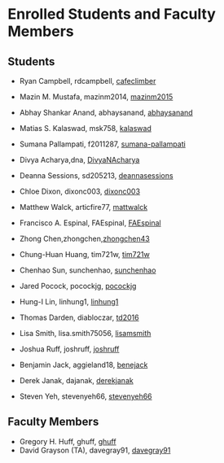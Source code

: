 Enrolled Students and Faculty Members
=====================================


Students
-----------------
* Ryan Campbell, rdcampbell, [cafeclimber](https://github.com/cafeclimber)

* Mazin M. Mustafa, mazinm2014, [mazinm2015](https://github.com/mazinm2015)
* Abhay Shankar Anand, abhaysanand, [abhaysanand](https://github.com/abhaysanand)
* Matias S. Kalaswad, msk758, [kalaswad](https://github.com/kalaswad)
* Sumana Pallampati, f2011287, [sumana-pallampati](https://github.com/sumana-pallampati)
* Divya Acharya,dna, [DivyaNAcharya](https://github.com/DivyaNAcharya)
* Deanna Sessions, sd205213, [deannasessions](https://github.com/deannasessions)
* Chloe Dixon, dixonc003, [dixonc003](http://github.com/dixonc003)
* Matthew Walck, articfire77, [mattwalck](https://github.com/mattwalck)
* Francisco A. Espinal, FAEspinal, [FAEspinal](https://github.com/FAEspinal) 
* Zhong Chen,zhongchen,[zhongchen43](https://github.com/zhongchen43)
* Chung-Huan Huang, tim721w, [tim721w](https://github.com/tim721w)
* Chenhao Sun, sunchenhao, [sunchenhao](https://github.com/sunchenhao)
* Jared Pocock, pocockjg, [pocockjg](https://github.com/pocockjg)
* Hung-I Lin, linhung1, [linhung1](https://github.com/linhung1)
* Thomas Darden, diabloczar, [td2016](https://github.com/td2016)
* Lisa Smith, lisa.smith75056, [lisamsmith](https://github.com/lisamsmith)
* Joshua Ruff, joshruff, [joshruff](https://github.com/joshruff)
* Benjamin Jack, aggieland18, [benejack](https://github.com/benejack)
* Derek Janak, dajanak, [derekjanak](https://github.com/derekjanak)
* Steven Yeh, stevenyeh66, [stevenyeh66](https://github.com/stevenyeh66)

Faculty Members
---------------

* Gregory H. Huff, ghuff, [ghuff](https://github.com/ghuff)
* David Grayson (TA), davegray91, [davegray91](https://github.com/davegray91)


